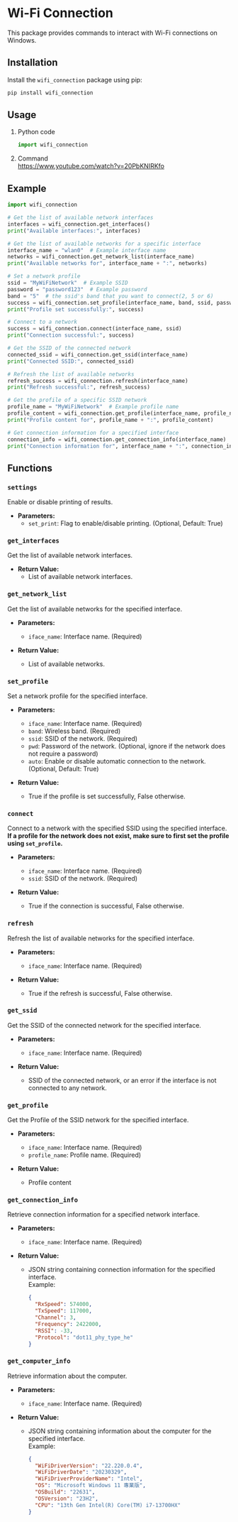 # Wi-Fi Connection 

This package provides commands to interact with Wi-Fi connections on Windows.

## Installation

Install the `wifi_connection` package using pip:

```bash
pip install wifi_connection
```

## Usage
1. Python code  
    ```python
    import wifi_connection
    ```
2. Command  
https://www.youtube.com/watch?v=20PbKNIRKfo

## Example
```python
import wifi_connection

# Get the list of available network interfaces
interfaces = wifi_connection.get_interfaces()
print("Available interfaces:", interfaces)

# Get the list of available networks for a specific interface
interface_name = "wlan0"  # Example interface name
networks = wifi_connection.get_network_list(interface_name)
print("Available networks for", interface_name + ":", networks)

# Set a network profile
ssid = "MyWiFiNetwork"  # Example SSID
password = "password123"  # Example password
band = "5"  # the ssid's band that you want to connect(2, 5 or 6)
success = wifi_connection.set_profile(interface_name, band, ssid, password)
print("Profile set successfully:", success)

# Connect to a network
success = wifi_connection.connect(interface_name, ssid)
print("Connection successful:", success)

# Get the SSID of the connected network
connected_ssid = wifi_connection.get_ssid(interface_name)
print("Connected SSID:", connected_ssid)

# Refresh the list of available networks
refresh_success = wifi_connection.refresh(interface_name)
print("Refresh successful:", refresh_success)

# Get the profile of a specific SSID network
profile_name = "MyWiFiNetwork"  # Example profile name
profile_content = wifi_connection.get_profile(interface_name, profile_name)
print("Profile content for", profile_name + ":", profile_content)

# Get connection information for a specified interface
connection_info = wifi_connection.get_connection_info(interface_name)
print("Connection information for", interface_name + ":", connection_info)
```

## Functions

### `settings`

Enable or disable printing of results.

- **Parameters:**
  - `set_print`: Flag to enable/disable printing. (Optional, Default: True)

### `get_interfaces`

Get the list of available network interfaces.

- **Return Value:**
  - List of available network interfaces.

### `get_network_list`

Get the list of available networks for the specified interface.

- **Parameters:**
  - `iface_name`: Interface name. (Required)

- **Return Value:**
  - List of available networks.

### `set_profile`

Set a network profile for the specified interface.

- **Parameters:**
  - `iface_name`: Interface name. (Required)
  - `band`: Wireless band. (Required)
  - `ssid`: SSID of the network. (Required)
  - `pwd`: Password of the network. (Optional, ignore if the network does not require a password)
  - `auto`: Enable or disable automatic connection to the network. (Optional, Default: True)

- **Return Value:**
  - True if the profile is set successfully, False otherwise.

### `connect`

Connect to a network with the specified SSID using the specified interface.  
**If a profile for the network does not exist, make sure to first set the profile using `set_profile`.**

- **Parameters:**
  - `iface_name`: Interface name. (Required)
  - `ssid`: SSID of the network. (Required)

- **Return Value:**
  - True if the connection is successful, False otherwise.

### `refresh`

Refresh the list of available networks for the specified interface.

- **Parameters:**
  - `iface_name`: Interface name. (Required)

- **Return Value:**
  - True if the refresh is successful, False otherwise.

### `get_ssid`

Get the SSID of the connected network for the specified interface.

- **Parameters:**
  - `iface_name`: Interface name. (Required)

- **Return Value:**
  - SSID of the connected network, or an error if the interface is not connected to any network.

### `get_profile`

Get the Profile of the SSID network for the specified interface.

- **Parameters:**
  - `iface_name`: Interface name. (Required)
  - `profile_name`: Profile name. (Required)

- **Return Value:**
  - Profile content

### `get_connection_info`

Retrieve connection information for a specified network interface.

- **Parameters:**
  - `iface_name`: Interface name. (Required)

- **Return Value:**
  - JSON string containing connection information for the specified interface.  
    Example: 
    ```json
    {
      "RxSpeed": 574000,
      "TxSpeed": 117000,
      "Channel": 3,
      "Frequency": 2422000,
      "RSSI": -33,
      "Protocol": "dot11_phy_type_he"
    }
    ```

### `get_computer_info`

Retrieve information about the computer.

- **Parameters:**
  - `iface_name`: Interface name. (Required)

- **Return Value:**
  - JSON string containing information about the computer for the specified interface.  
    Example: 
    ```json
    {
      "WiFiDriverVersion": "22.220.0.4", 
      "WiFiDriverDate": "20230329", 
      "WiFiDriverProviderName": "Intel", 
      "OS": "Microsoft Windows 11 專業版", 
      "OSBuild": "22631", 
      "OSVersion": "23H2", 
      "CPU": "13th Gen Intel(R) Core(TM) i7-13700HX"
    }
    ```
